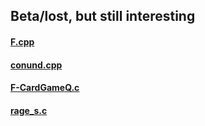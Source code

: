 ## Beta/lost, but still interesting

#### [F.cpp](../C++/F.cpp)
#### [conund.cpp](../C++/conund.cpp)
#### [F-CardGameQ.c](../C/F-CardGameQ.c)
#### [rage_s.c](../C/rage_s.c)
